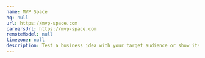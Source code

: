 ```yaml
---
name: MVP Space
hq: null
url: https://mvp-space.com
careersUrl: https://mvp-space.com
remoteModel: null
timezone: null
description: Test a business idea with your target audience or show its potential to your investors.
---
```

